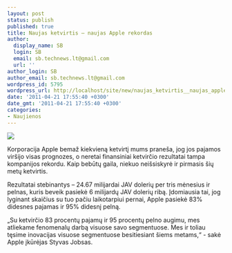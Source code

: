 ```yaml
---
layout: post
status: publish
published: true
title: Naujas ketvirtis – naujas Apple rekordas
author:
  display_name: SB
  login: SB
  email: sb.technews.lt@gmail.com
  url: ''
author_login: SB
author_email: sb.technews.lt@gmail.com
wordpress_id: 5795
wordpress_url: http://localhost/site/new/naujas_ketvirtis__naujas_apple_rekordas/
date: '2011-04-21 17:55:40 +0300'
date_gmt: '2011-04-21 17:55:40 +0300'
categories:
- Naujienos
---
```

<div class="imgright"><img src="http://technews.lt/upload/apple-ipad-2.jpg"  /></div>
<p>Korporacija Apple bemaž kiekvieną ketvirtį mums praneša, jog jos pajamos viršijo visas prognozes, o neretai finansiniai ketvirčio rezultatai tampa kompanijos rekordu. Kaip bebūtų gaila, niekuo neišsiskyrė ir pirmasis šių metų ketvirtis.</p>
<p>Rezultatai stebinantys – 24.67 milijardai JAV dolerių per tris mėnesius ir pelnas, kuris beveik pasiekė 6 milijardų JAV dolerių ribą. Įdomiausia tai, jog lyginant skaičius su tuo pačiu laikotarpiui pernai, Apple pasiekė 83% didesnes pajamas ir 95% didesnį pelną.</p>
<p>„Su ketvirčio 83 procentų pajamų ir 95 procentų pelno augimu, mes atliekame fenomenalų darbą visuose savo segmentuose. Mes ir toliau tęsime inovacijas visuose segmentuose besitiesiant šiems metams,“ - sakė Apple įkūrėjas Styvas Jobsas.<br /></p>
